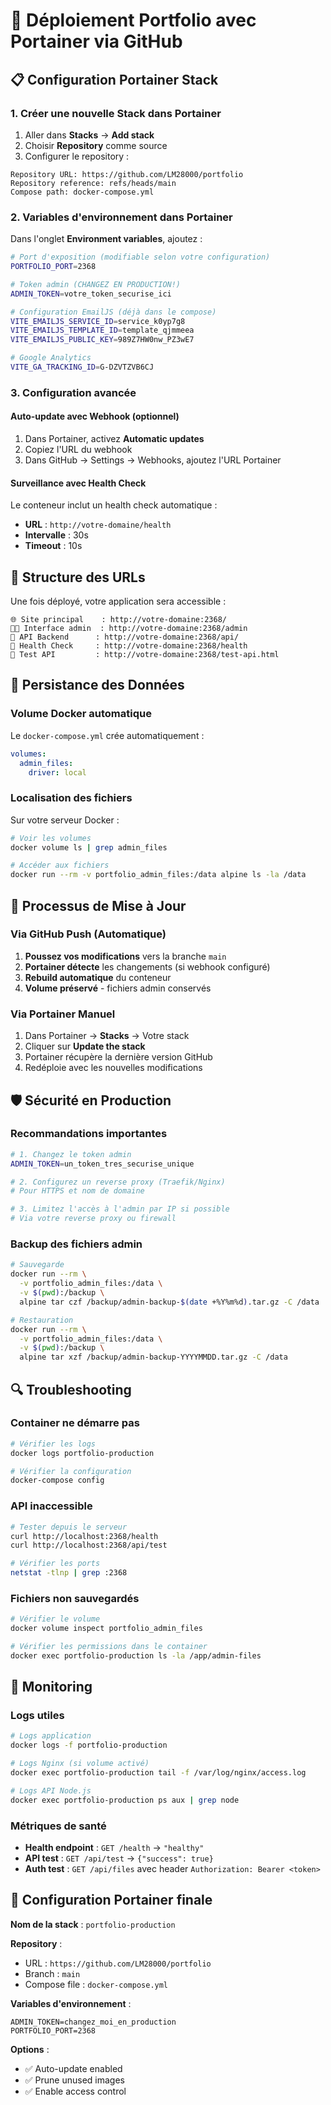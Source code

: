 # 🚀 Déploiement Portfolio avec Portainer via GitHub

## 📋 Configuration Portainer Stack

### 1. **Créer une nouvelle Stack dans Portainer**

1. Aller dans **Stacks** → **Add stack**
2. Choisir **Repository** comme source
3. Configurer le repository :

```
Repository URL: https://github.com/LM28000/portfolio
Repository reference: refs/heads/main
Compose path: docker-compose.yml
```

### 2. **Variables d'environnement dans Portainer**

Dans l'onglet **Environment variables**, ajoutez :

```bash
# Port d'exposition (modifiable selon votre configuration)
PORTFOLIO_PORT=2368

# Token admin (CHANGEZ EN PRODUCTION!)
ADMIN_TOKEN=votre_token_securise_ici

# Configuration EmailJS (déjà dans le compose)
VITE_EMAILJS_SERVICE_ID=service_k0yp7g8
VITE_EMAILJS_TEMPLATE_ID=template_qjmmeea
VITE_EMAILJS_PUBLIC_KEY=989Z7HW0nw_PZ3wE7

# Google Analytics
VITE_GA_TRACKING_ID=G-DZVTZVB6CJ
```

### 3. **Configuration avancée**

#### **Auto-update avec Webhook (optionnel)**

1. Dans Portainer, activez **Automatic updates**
2. Copiez l'URL du webhook
3. Dans GitHub → Settings → Webhooks, ajoutez l'URL Portainer

#### **Surveillance avec Health Check**

Le conteneur inclut un health check automatique :
- **URL** : `http://votre-domaine/health`
- **Intervalle** : 30s
- **Timeout** : 10s

## 🔧 Structure des URLs

Une fois déployé, votre application sera accessible :

```
🌐 Site principal    : http://votre-domaine:2368/
👨‍💼 Interface admin  : http://votre-domaine:2368/admin
🔧 API Backend      : http://votre-domaine:2368/api/
🏥 Health Check     : http://votre-domaine:2368/health
🧪 Test API         : http://votre-domaine:2368/test-api.html
```

## 📁 Persistance des Données

### **Volume Docker automatique**

Le `docker-compose.yml` crée automatiquement :

```yaml
volumes:
  admin_files:
    driver: local
```

### **Localisation des fichiers**

Sur votre serveur Docker :
```bash
# Voir les volumes
docker volume ls | grep admin_files

# Accéder aux fichiers
docker run --rm -v portfolio_admin_files:/data alpine ls -la /data
```

## 🔄 Processus de Mise à Jour

### **Via GitHub Push (Automatique)**

1. **Poussez vos modifications** vers la branche `main`
2. **Portainer détecte** les changements (si webhook configuré)
3. **Rebuild automatique** du conteneur
4. **Volume préservé** - fichiers admin conservés

### **Via Portainer Manuel**

1. Dans Portainer → **Stacks** → Votre stack
2. Cliquer sur **Update the stack**
3. Portainer récupère la dernière version GitHub
4. Redéploie avec les nouvelles modifications

## 🛡️ Sécurité en Production

### **Recommandations importantes**

```bash
# 1. Changez le token admin
ADMIN_TOKEN=un_token_tres_securise_unique

# 2. Configurez un reverse proxy (Traefik/Nginx)
# Pour HTTPS et nom de domaine

# 3. Limitez l'accès à l'admin par IP si possible
# Via votre reverse proxy ou firewall
```

### **Backup des fichiers admin**

```bash
# Sauvegarde
docker run --rm \
  -v portfolio_admin_files:/data \
  -v $(pwd):/backup \
  alpine tar czf /backup/admin-backup-$(date +%Y%m%d).tar.gz -C /data .

# Restauration
docker run --rm \
  -v portfolio_admin_files:/data \
  -v $(pwd):/backup \
  alpine tar xzf /backup/admin-backup-YYYYMMDD.tar.gz -C /data
```

## 🔍 Troubleshooting

### **Container ne démarre pas**

```bash
# Vérifier les logs
docker logs portfolio-production

# Vérifier la configuration
docker-compose config
```

### **API inaccessible**

```bash
# Tester depuis le serveur
curl http://localhost:2368/health
curl http://localhost:2368/api/test

# Vérifier les ports
netstat -tlnp | grep :2368
```

### **Fichiers non sauvegardés**

```bash
# Vérifier le volume
docker volume inspect portfolio_admin_files

# Vérifier les permissions dans le container
docker exec portfolio-production ls -la /app/admin-files
```

## 📱 Monitoring

### **Logs utiles**

```bash
# Logs application
docker logs -f portfolio-production

# Logs Nginx (si volume activé)
docker exec portfolio-production tail -f /var/log/nginx/access.log

# Logs API Node.js
docker exec portfolio-production ps aux | grep node
```

### **Métriques de santé**

- **Health endpoint** : `GET /health` → `"healthy"`
- **API test** : `GET /api/test` → `{"success": true}`
- **Auth test** : `GET /api/files` avec header `Authorization: Bearer <token>`

## 🎯 Configuration Portainer finale

**Nom de la stack** : `portfolio-production`

**Repository** :
- URL : `https://github.com/LM28000/portfolio`
- Branch : `main`
- Compose file : `docker-compose.yml`

**Variables d'environnement** :
```
ADMIN_TOKEN=changez_moi_en_production
PORTFOLIO_PORT=2368
```

**Options** :
- ✅ Auto-update enabled
- ✅ Prune unused images
- ✅ Enable access control